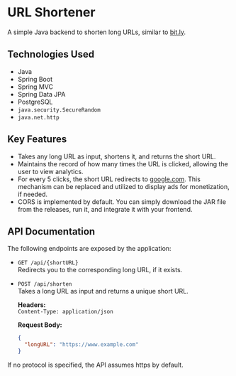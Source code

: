 # URL Shortener

A simple Java backend to shorten long URLs, similar to [bit.ly](https://bit.ly).

## Technologies Used

- Java  
- Spring Boot  
- Spring MVC  
- Spring Data JPA  
- PostgreSQL  
- `java.security.SecureRandom`  
- `java.net.http`  

## Key Features

- Takes any long URL as input, shortens it, and returns the short URL.
- Maintains the record of how many times the URL is clicked, allowing the user to view analytics.
- For every 5 clicks, the short URL redirects to [google.com](https://google.com). This mechanism can be replaced and utilized to display ads for monetization, if needed.
- CORS is implemented by default. You can simply download the JAR file from the releases, run it, and integrate it with your frontend.

## API Documentation

The following endpoints are exposed by the application:

- `GET /api/{shortURL}`  
  Redirects you to the corresponding long URL, if it exists.

- `POST /api/shorten`  
  Takes a long URL as input and returns a unique short URL.

  **Headers:**  
  `Content-Type: application/json`

  **Request Body:**

  ```json
  {
    "longURL": "https://www.example.com"
  }

If no protocol is specified, the API assumes https by default.
